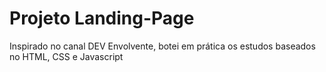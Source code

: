 # Projeto Landing-Page

Inspirado no canal DEV Envolvente, botei em prática os estudos baseados no HTML, CSS e Javascript

